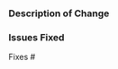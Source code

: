 <!--
!!!!!!! MAIN IS THE ONLY ACTIVE BRANCH. MAKE SURE THIS PR IS TARGETING MAIN. !!!!!!! 
-->

### Description of Change

<!-- Enter description of the fix in this section -->

### Issues Fixed

<!-- Please make sure that there is a bug logged for the issue being fixed. The bug should describe the problem and how to reproduce it. -->

Fixes #

<!--
Are you targeting main? All PRs should target the main branch unless otherwise noted.
-->

